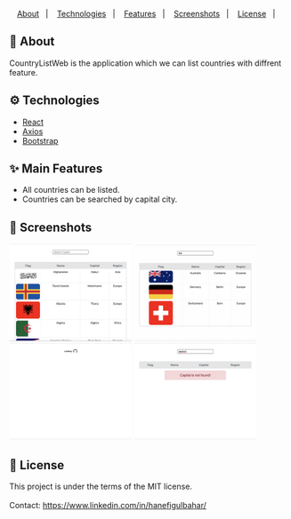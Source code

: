 <p align="center">
  <a href="#calling-about">About</a>&nbsp;&nbsp;&nbsp;|&nbsp;&nbsp;&nbsp;
  <a href="#gear-technologies">Technologies</a>&nbsp;&nbsp;&nbsp;|&nbsp;&nbsp;&nbsp;
  <a href="#sparkles-main-features">Features</a>&nbsp;&nbsp;&nbsp;|&nbsp;&nbsp;&nbsp;
  <a href="#camera_flash-screenshots">Screenshots</a>&nbsp;&nbsp;&nbsp;|&nbsp;&nbsp;&nbsp;
  <a href="#memo-license">License</a>&nbsp;&nbsp;&nbsp;|&nbsp;&nbsp;&nbsp
</p>

## :calling: About
CountryListWeb is the application which we can list countries with diffrent feature.

## :gear: Technologies

- [React](https://github.com/facebook/react)
- [Axios](https://github.com/axios)
- [Bootstrap](https://getbootstrap.com/)

## :sparkles: Main Features

- All countries can be listed.
- Countries can be searched by capital city.


## :camera_flash: Screenshots

<p float="left">
  <img src="Photos/Home.png" width="220" />
  <img src="Photos/Search.png" width="220" /> 
  <img src="Photos/Loading.png" width="220" />
  <img src="Photos/Error.png" width="220" />
</p>

## :memo: License 
This project is under the terms of the MIT license.
<br/>
<br/>
Contact: https://www.linkedin.com/in/hanefigulbahar/
